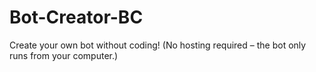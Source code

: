 # Bot-Creator-BC
Create your own bot without coding! (No hosting required – the bot only runs from your computer.)

